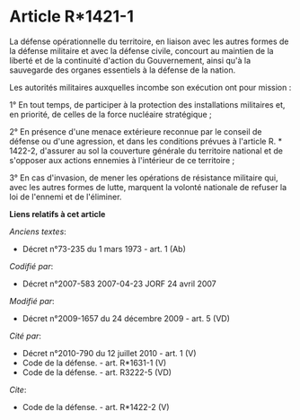 # Article R*1421-1

La défense opérationnelle du territoire, en liaison avec les autres formes de la défense militaire et avec la défense civile,
concourt au maintien de la liberté et de la continuité d'action du Gouvernement, ainsi qu'à la sauvegarde des organes
essentiels à la défense de la nation. 

Les autorités militaires auxquelles incombe son exécution ont pour mission : 

1° En tout temps, de participer à la protection des installations militaires et, en priorité, de celles de la force nucléaire
stratégique ; 

2° En présence d'une menace extérieure reconnue par le conseil de défense ou d'une agression, et dans les conditions prévues
à l'article R. * 1422-2, d'assurer au sol la couverture générale du territoire national et de s'opposer aux actions ennemies
à l'intérieur de ce territoire ; 

3° En cas d'invasion, de mener les opérations de résistance militaire qui, avec les autres formes de lutte, marquent la
volonté nationale de refuser la loi de l'ennemi et de l'éliminer.

**Liens relatifs à cet article**

_Anciens textes_:

  - Décret n°73-235 du 1 mars 1973 - art. 1 (Ab)

_Codifié par_:

  - Décret n°2007-583 2007-04-23 JORF 24 avril 2007

_Modifié par_:

  - Décret n°2009-1657 du 24 décembre 2009 - art. 5 (VD)

_Cité par_:

  - Décret n°2010-790 du 12 juillet 2010 - art. 1 (V)
  - Code de la défense. - art. R*1631-1 (V)
  - Code de la défense. - art. R3222-5 (VD)

_Cite_:

  - Code de la défense. - art. R*1422-2 (V)
